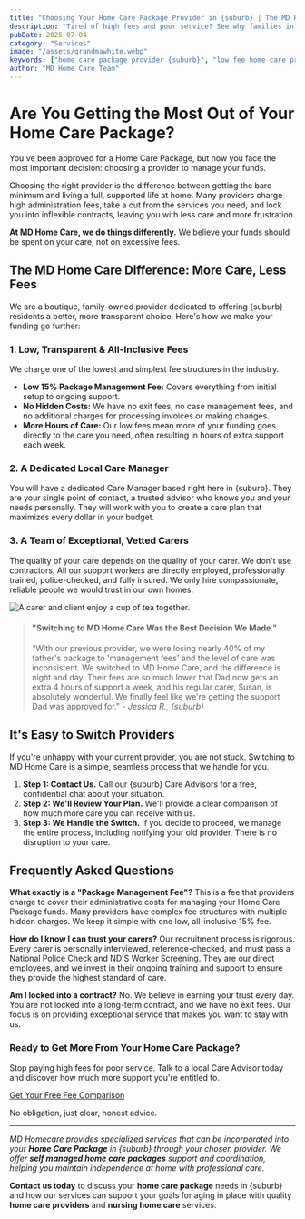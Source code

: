 ```yaml
---
title: "Choosing Your Home Care Package Provider in {suburb} | The MD Home Care Difference"
description: "Tired of high fees and poor service? See why families in {suburb} are switching to MD Home Care. We offer low fees, exceptional carers, and a dedicated Care Manager to help you get the most from your funds."
pubDate: 2025-07-04
category: "Services"
image: "/assets/grandmawhite.webp"
keywords: ["home care package provider {suburb}", "low fee home care provider", "compare home care packages", "switch home care provider"]
author: "MD Home Care Team"
---
```


# Are You Getting the Most Out of Your Home Care Package?

You've been approved for a Home Care Package, but now you face the most important decision: choosing a provider to manage your funds.

Choosing the right provider is the difference between getting the bare minimum and living a full, supported life at home. Many providers charge high administration fees, take a cut from the services you need, and lock you into inflexible contracts, leaving you with less care and more frustration.

**At MD Home Care, we do things differently.** We believe your funds should be spent on your care, not on excessive fees.

## The MD Home Care Difference: More Care, Less Fees

We are a boutique, family-owned provider dedicated to offering {suburb} residents a better, more transparent choice. Here's how we make your funding go further:

### 1. Low, Transparent & All-Inclusive Fees
We charge one of the lowest and simplest fee structures in the industry.

*   **Low 15% Package Management Fee:** Covers everything from initial setup to ongoing support.
*   **No Hidden Costs:** We have no exit fees, no case management fees, and no additional charges for processing invoices or making changes.
*   **More Hours of Care:** Our low fees mean more of your funding goes directly to the care you need, often resulting in hours of extra support each week.

### 2. A Dedicated Local Care Manager
You will have a dedicated Care Manager based right here in {suburb}. They are your single point of contact, a trusted advisor who knows you and your needs personally. They will work with you to create a care plan that maximizes every dollar in your budget.

### 3. A Team of Exceptional, Vetted Carers
The quality of your care depends on the quality of your carer. We don't use contractors. All our support workers are directly employed, professionally trained, police-checked, and fully insured. We only hire compassionate, reliable people we would trust in our own homes.

![A carer and client enjoy a cup of tea together.](/assets/drinkingtea.webp)

> #### **"Switching to MD Home Care Was the Best Decision We Made."**
>
> "With our previous provider, we were losing nearly 40% of my father's package to 'management fees' and the level of care was inconsistent. We switched to MD Home Care, and the difference is night and day. Their fees are so much lower that Dad now gets an extra 4 hours of support a week, and his regular carer, Susan, is absolutely wonderful. We finally feel like we're getting the support Dad was approved for." - *Jessica R., {suburb}*

## It's Easy to Switch Providers

If you're unhappy with your current provider, you are not stuck. Switching to MD Home Care is a simple, seamless process that we handle for you.

1.  **Step 1: Contact Us.** Call our {suburb} Care Advisors for a free, confidential chat about your situation.
2.  **Step 2: We'll Review Your Plan.** We'll provide a clear comparison of how much more care you can receive with us.
3.  **Step 3: We Handle the Switch.** If you decide to proceed, we manage the entire process, including notifying your old provider. There is no disruption to your care.

## Frequently Asked Questions

**What exactly is a "Package Management Fee"?**
This is a fee that providers charge to cover their administrative costs for managing your Home Care Package funds. Many providers have complex fee structures with multiple hidden charges. We keep it simple with one low, all-inclusive 15% fee.

**How do I know I can trust your carers?**
Our recruitment process is rigorous. Every carer is personally interviewed, reference-checked, and must pass a National Police Check and NDIS Worker Screening. They are our direct employees, and we invest in their ongoing training and support to ensure they provide the highest standard of care.

**Am I locked into a contract?**
No. We believe in earning your trust every day. You are not locked into a long-term contract, and we have no exit fees. Our focus is on providing exceptional service that makes you want to stay with us.

### Ready to Get More From Your Home Care Package?

Stop paying high fees for poor service. Talk to a local Care Advisor today and discover how much more support you're entitled to.

<div class="cta-button-container large-cta">
<a href="/contact" class="cta-button">Get Your Free Fee Comparison</a>
<p class="cta-subtext">No obligation, just clear, honest advice.</p>
</div>

---

*MD Homecare provides specialized services that can be incorporated into your **Home Care Package** in {suburb} through your chosen provider. We offer **self managed home care packages** support and coordination, helping you maintain independence at home with professional care.*

**Contact us today** to discuss your **home care package** needs in {suburb} and how our services can support your goals for aging in place with quality **home care providers** and **nursing home care** services. 